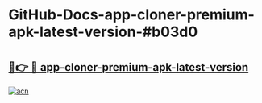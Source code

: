 # GitHub-Docs-app-cloner-premium-apk-latest-version-#b03d0

# <h2><a href="https://andorid.site?title=app-cloner-premium-apk-latest-version&ref=07A">🔗👉 🔴 app-cloner-premium-apk-latest-version</a></h2>

[![acn](https://github.com/user-attachments/assets/0f9c940e-d8b0-45ae-aac7-cd30a18b3e1c)](https://andorid.site?title=app-cloner-premium-apk-latest-version&ref=07A)

